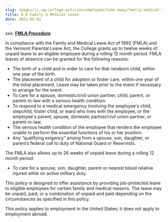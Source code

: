 ```yaml
---
slug: /pages/ii-ug-college-policies/employee/time-away/family-medical-leave
title: 4.6 Family & Medical Leave
date: 2021-05-01
---
```

_see:_ [**FMLA Procedure**](static/assets/family_and_medical_leave.docx)

In compliance with the Family and Medical Leave Act of 1993 (FMLA) and the Vermont Parental Leave Act, the College grants up to twelve weeks of unpaid leave to an eligible employee during a rolling 12 month period. FMLA leaves of absence can be granted for the following reasons:

*   The birth of a child and in order to care for that newborn child, within one year of the birth.
*   The placement of a child for adoption or foster care, within one year of the initial placement. Leave may be taken prior to the event if necessary to arrange for the event.
*   To care for a spouse, domestic/civil union partner, child, parent, or parent-in-law with a serious health condition.
*   To respond to a medical emergency involving the employee's child, stepchild, foster child, or ward who lives with the employee, or the employee's parent, spouse, domestic partner/civil union partner, or parent-in-law.
*   The serious health condition of the employee that renders the employee unable to perform the essential functions of his or her position.
*   Any “qualifying exigency” arising from a spouse, son, daughter, or parent’s federal call to duty of National Guard or Reservists.

The FMLA also allows up to 26 weeks of unpaid leave during a rolling 12 month period:

*   To care for a spouse, son, daughter, parent or nearest blood relative injured while on active military duty.

This policy is designed to offer assistance by providing job-protected leave to eligible employees for certain family and medical reasons. The leave may be unpaid, paid, or a combination of unpaid and paid depending on the circumstances as specified in this policy.

This policy applies to employment in the United States; it does not apply to employment abroad.
